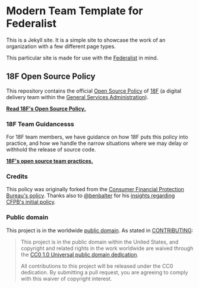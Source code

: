 # Modern Team Template for Federalist

This is a Jekyll site. It is a simple site to showcase the work of an organization with a few different page types.

This particular site is made for use with the [Federalist](https://github.com/18f/federalist) in mind.

## 18F Open Source Policy

This repository contains the official [Open Source Policy](policy.md) of [18F](https://18f.gsa.gov/) (a digital delivery team within the [General Services Administration](http://gsa.gov)).

**[Read 18F's Open Source Policy.](policy.md)**

### 18F Team Guidancesss

For 18F team members, we have guidance on how 18F puts this policy into practice, and how we handle the narrow situations where we may delay or withhold the release of source code.

**[18F's open source team practices.](practice.md)**

### Credits

This policy was originally forked from the [Consumer Financial Protection Bureau's policy](https://github.com/cfpb/source-code-policy). Thanks also to [@benbalter](https://github.com/benbalter) for his [insights regarding CFPB's initial policy](http://ben.balter.com/2012/04/10/whats-missing-from-cfpbs-awesome-new-source-code-policy/).

### Public domain

This project is in the worldwide [public domain](LICENSE.md). As stated in [CONTRIBUTING](CONTRIBUTING.md):

> This project is in the public domain within the United States, and copyright and related rights in the work worldwide are waived through the [CC0 1.0 Universal public domain dedication](https://creativecommons.org/publicdomain/zero/1.0/).
>
> All contributions to this project will be released under the CC0 dedication. By submitting a pull request, you are agreeing to comply with this waiver of copyright interest.
